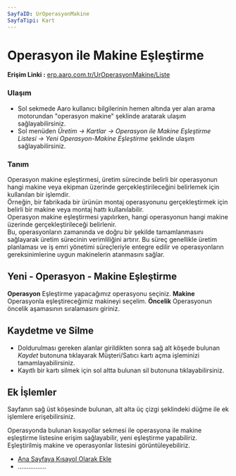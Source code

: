 ```yaml
---
SayfaID: UrOperasyonMakine
SayfaTipi: Kart
---
```


# Operasyon ile Makine Eşleştirme

**Erişim Linki :** [erp.aaro.com.tr/UrOperasyonMakine/Liste](erp.aaro.com.tr/UrOperasyonMakine/Liste)

### Ulaşım

- Sol sekmede Aaro kullanıcı bilgilerinin hemen altında yer alan arama motorundan "operasyon makine" şeklinde aratarak ulaşım sağlayabilirsiniz.
- Sol menüden *Üretim -> Kartlar -> Operasyon ile Makine Eşleştirme Listesi -> Yeni Operasyon-Makine Eşleştirme* şeklinde ulaşım sağlayabilirsiniz. 

### Tanım

Operasyon makine eşleştirmesi, üretim sürecinde belirli bir operasyonun hangi makine veya ekipman üzerinde gerçekleştirileceğini belirlemek için kullanılan bir işlemdir.  
Örneğin, bir fabrikada bir ürünün montaj operasyonunu gerçekleştirmek için belirli bir makine veya montaj hattı kullanılabilir.   
Operasyon makine eşleştirmesi yapılırken, hangi operasyonun hangi makine üzerinde gerçekleştirileceği belirlenir.   
Bu, operasyonların zamanında ve doğru bir şekilde tamamlanmasını sağlayarak üretim sürecinin verimliliğini artırır.
Bu süreç genellikle üretim planlaması ve iş emri yönetimi süreçleriyle entegre edilir ve operasyonların gereksinimlerine uygun makinelerin atanmasını sağlar. 

## Yeni - Operasyon - Makine Eşleştirme

**Operasyon** Eşleştirme yapacağımız operasyonu seçiniz.
**Makine** Operasyonla eşleştireceğimiz makineyi seçelim.
**Öncelik** Operasyonun öncelik aşamasının sıralamasını giriniz.

## Kaydetme ve Silme

- Doldurulması gereken alanlar girildikten sonra sağ alt köşede bulunan *Kaydet* butonuna tıklayarak Müşteri/Satıcı kartı açma işleminizi tamamlayabilirsiniz.
- Kayıtlı bir kartı silmek için sol altta bulunan sil butonuna tıklayabilirsiniz.

## Ek İşlemler

 Sayfanın sağ üst köşesinde bulunan, alt alta üç çizgi şeklindeki düğme ile ek işlemlere erişebilirsiniz.

 Operasyonda bulunan kısayollar sekmesi ile operasyona ile makine eşleştirme listesine erişim sağlayabilir, yeni eşleştirme yapabiliriz.
 Eşleştirilmiş makine ve operasyonlar listesini görüntüleyebiliriz.
- [Ana Sayfaya Kısayol Olarak Ekle](../TemelOzellikler/KisaYollaraEkleme.md)
- ................

